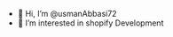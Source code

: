- 👋 Hi, I’m @usmanAbbasi72
- 👀 I’m interested in shopify Development
  

<!---
usmanAbbasi72/usmanAbbasi72 is a ✨ special ✨ repository because its `README.md` (this file) appears on your GitHub profile.
You can click the Preview link to take a look at your changes.
--->
